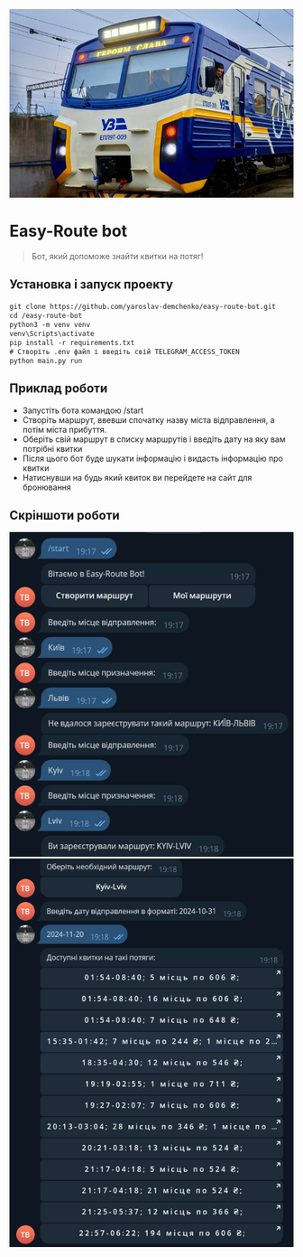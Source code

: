 ![Logo of the project](project_logo.png)

# Easy-Route bot
> Бот, який допоможе знайти квитки на потяг!

## Установка і запуск проекту

```shell
git clone https://github.com/yaroslav-demchenko/easy-route-bot.git
cd /easy-route-bot
python3 -m venv venv
venv\Scripts\activate
pip install -r requirements.txt
# Створіть .env файл і введіть свій TELEGRAM_ACCESS_TOKEN
python main.py run
```

## Приклад роботи
* Запустіть бота командою /start
* Створіть маршрут, ввевши спочатку назву міста відправлення, а потім міста прибуття.
* Оберіть свій маршрут в списку маршрутів і введіть дату на яку вам потрібні квитки
* Після цього бот буде шукати інформацію і видасть інформацію про квитки
* Натиснувши на будь який квиток ви перейдете на сайт для бронювання

## Cкріншоти роботи
![screenshot_of_working](screenshot1.jpg)
![screenshot_of_working](screenshot2.jpg)
